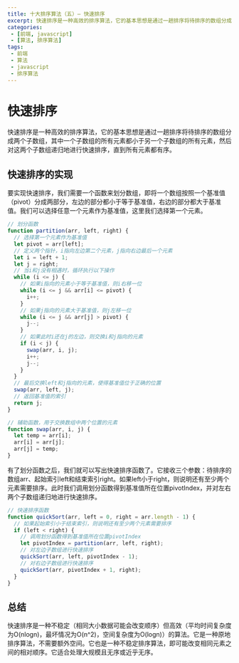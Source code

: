 ```yaml
---
title: 十大排序算法（五）— 快速排序
excerpt: 快速排序是一种高效的排序算法，它的基本思想是通过一趟排序将待排序的数组分成两个子数组，其中一个子数组的所有元素都小于另一个子数组的所有元素，然后对这两个子数组递归地进行快速排序，直到所有元素都有序。
categories:
 - [前端, javascript]
 - [算法, 排序算法]
tags: 
 - 前端
 - 算法
 - javascript
 - 排序算法
---
```


# 快速排序

快速排序是一种高效的排序算法，它的基本思想是通过一趟排序将待排序的数组分成两个子数组，其中一个子数组的所有元素都小于另一个子数组的所有元素，然后对这两个子数组递归地进行快速排序，直到所有元素都有序。

## 快速排序的实现

要实现快速排序，我们需要一个函数来划分数组，即将一个数组按照一个基准值（pivot）分成两部分，左边的部分都小于等于基准值，右边的部分都大于基准值。我们可以选择任意一个元素作为基准值，这里我们选择第一个元素。

```js
// 划分函数
function partition(arr, left, right) {
  // 选择第一个元素作为基准值
  let pivot = arr[left];
  // 定义两个指针，i指向左边第二个元素，j指向右边最后一个元素
  let i = left + 1;
  let j = right;
  // 当i和j没有相遇时，循环执行以下操作
  while (i <= j) {
    // 如果i指向的元素小于等于基准值，则i右移一位
    while (i <= j && arr[i] <= pivot) {
      i++;
    }
    // 如果j指向的元素大于基准值，则j左移一位
    while (i <= j && arr[j] > pivot) {
      j--;
    }
    // 如果此时i还在j的左边，则交换i和j指向的元素
    if (i < j) {
      swap(arr, i, j);
      i++;
      j--;
    }
  }
  // 最后交换left和j指向的元素，使得基准值位于正确的位置
  swap(arr, left, j);
  // 返回基准值的索引
  return j;
}

// 辅助函数，用于交换数组中两个位置的元素
function swap(arr, i, j) {
  let temp = arr[i];
  arr[i] = arr[j];
  arr[j] = temp;
}
```

有了划分函数之后，我们就可以写出快速排序函数了。它接收三个参数：待排序的数组arr、起始索引left和结束索引right。如果left小于right，则说明还有至少两个元素需要排序。此时我们调用划分函数得到基准值所在位置pivotIndex，并对左右两个子数组递归地进行快速排序。

```js
// 快速排序函数
function quickSort(arr, left = 0, right = arr.length - 1) {
  // 如果起始索引小于结束索引，则说明还有至少两个元素需要排序
  if (left < right) {
    // 调用划分函数得到基准值所在位置pivotIndex
    let pivotIndex = partition(arr, left, right);
    // 对左边子数组进行快速排序
    quickSort(arr, left, pivotIndex - 1);
    // 对右边子数组进行快速排序
    quickSort(arr, pivotIndex + 1, right);
  }
}
```

## 总结

快速排序是一种不稳定（相同大小数据可能会改变顺序）但高效（平均时间复杂度为O(nlogn)，最坏情况为O(n^2)，空间复杂度为O(logn)）的算法。它是一种原地排序算法，不需要额外空间。它也是一种不稳定排序算法，即可能改变相同元素之间的相对顺序。它适合处理大规模且无序或近乎无序。

